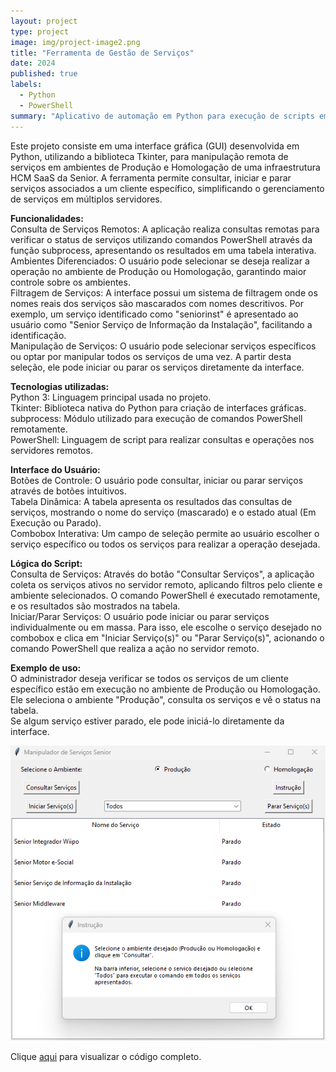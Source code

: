 ```yaml
---
layout: project
type: project
image: img/project-image2.png
title: "Ferramenta de Gestão de Serviços"
date: 2024
published: true
labels:
  - Python
  - PowerShell
summary: "Aplicativo de automação em Python para execução de scripts em Powershell"
---
```


Este projeto consiste em uma interface gráfica (GUI) desenvolvida em Python, utilizando a biblioteca Tkinter, para manipulação remota de serviços em ambientes de Produção e Homologação de uma infraestrutura HCM SaaS da Senior. A ferramenta permite consultar, iniciar e parar serviços associados a um cliente específico, simplificando o gerenciamento de serviços em múltiplos servidores.

<b>Funcionalidades:</b> <br/>
Consulta de Serviços Remotos: A aplicação realiza consultas remotas para verificar o status de serviços utilizando comandos PowerShell através da função subprocess, apresentando os resultados em uma tabela interativa. <br/>
Ambientes Diferenciados: O usuário pode selecionar se deseja realizar a operação no ambiente de Produção ou Homologação, garantindo maior controle sobre os ambientes. <br/>
Filtragem de Serviços: A interface possui um sistema de filtragem onde os nomes reais dos serviços são mascarados com nomes descritivos. Por exemplo, um serviço identificado como "seniorinst" é apresentado ao usuário como "Senior Serviço de Informação da Instalação", facilitando a identificação. <br/>
Manipulação de Serviços: O usuário pode selecionar serviços específicos ou optar por manipular todos os serviços de uma vez. A partir desta seleção, ele pode iniciar ou parar os serviços diretamente da interface. <br/>

<b>Tecnologias utilizadas:</b> <br/>
Python 3: Linguagem principal usada no projeto. <br/>
Tkinter: Biblioteca nativa do Python para criação de interfaces gráficas. <br/>
subprocess: Módulo utilizado para execução de comandos PowerShell remotamente. <br/>
PowerShell: Linguagem de script para realizar consultas e operações nos servidores remotos. <br/>

<b>Interface do Usuário:</b> <br/>
Botões de Controle: O usuário pode consultar, iniciar ou parar serviços através de botões intuitivos. <br/>
Tabela Dinâmica: A tabela apresenta os resultados das consultas de serviços, mostrando o nome do serviço (mascarado) e o estado atual (Em Execução ou Parado). <br/>
Combobox Interativa: Um campo de seleção permite ao usuário escolher o serviço específico ou todos os serviços para realizar a operação desejada. <br/>

<b>Lógica do Script:</b> <br/>
Consulta de Serviços: Através do botão "Consultar Serviços", a aplicação coleta os serviços ativos no servidor remoto, aplicando filtros pelo cliente e ambiente selecionados. O comando PowerShell é executado remotamente, e os resultados são mostrados na tabela. <br/>
Iniciar/Parar Serviços: O usuário pode iniciar ou parar serviços individualmente ou em massa. Para isso, ele escolhe o serviço desejado no combobox e clica em "Iniciar Serviço(s)" ou "Parar Serviço(s)", acionando o comando PowerShell que realiza a ação no servidor remoto. <br/>

<b>Exemplo de uso:</b> <br/>
O administrador deseja verificar se todos os serviços de um cliente específico estão em execução no ambiente de Produção ou Homologação. Ele seleciona o ambiente "Produção", consulta os serviços e vê o status na tabela. <br/>
Se algum serviço estiver parado, ele pode iniciá-lo diretamente da interface. <br/>

<img class="img-fluid" src="../img/ServiceCloud.png">

Clique [aqui](https://github.com/igordriguess/ManipulaServicesCloud/blob/main/ManipulaServicesCloud.py) para visualizar o código completo.
